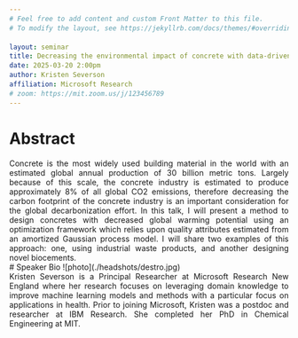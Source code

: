 ```yaml
---
# Feel free to add content and custom Front Matter to this file.
# To modify the layout, see https://jekyllrb.com/docs/themes/#overriding-theme-defaults

layout: seminar
title: Decreasing the environmental impact of concrete with data-driven design
date: 2025-03-20 2:00pm
author: Kristen Severson
affiliation: Microsoft Research
# zoom: https://mit.zoom.us/j/123456789
---
```

# Abstract
<div style="text-align: justify;">
Concrete is the most widely used building material in the world with an estimated global annual production of 30 billion metric tons. Largely because of this scale, the concrete industry is estimated to produce approximately 8% of all global CO2 emissions, therefore decreasing the carbon footprint of the concrete industry is an important consideration for the global decarbonization effort. In this talk, I will present a method to design concretes with decreased global warming potential using an optimization framework which relies upon quality attributes estimated from an amortized Gaussian process model. I will share two examples of this approach: one, using industrial waste products, and another designing novel biocements.
</div>
# Speaker Bio
![photo](./headshots/destro.jpg)
<div style="text-align: justify;">
 Kristen Severson is a Principal Researcher at Microsoft Research New England where her research focuses on leveraging domain knowledge to improve machine learning models and methods with a particular focus on applications in health. Prior to joining Microsoft, Kristen was a postdoc and researcher at IBM Research. She completed her PhD in Chemical Engineering at MIT.
 </div>
